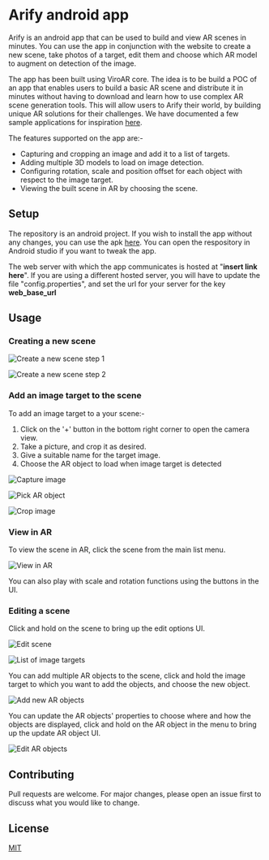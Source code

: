 
# Arify android app

Arify is an android app that can be used to build and view AR scenes in minutes. You can use the app in conjunction with the website to create a new scene, take photos of a target, edit them and choose which AR model to augment on detection of the image.

The app has been built using ViroAR core. The idea is to be build a POC of an app that enables users to build a basic AR scene and distribute it in minutes without having to download and learn how to use complex AR scene generation tools. This will allow users to Arify their world, by building unique AR solutions for their challenges. We have documented a few sample applications for inspiration [here]([https://sites.google.com/view/arifyusecases/home](https://sites.google.com/view/arifyusecases/home)).

The features supported on the app are:-
 - Capturing and cropping an image and add it to a list of targets.
 - Adding multiple 3D models to load on image detection.
 - Configuring rotation, scale and position offset for each object with respect to the image target.
 - Viewing the built scene in AR by choosing the scene.

## Setup
The repository is an android project. If you wish to install the app without any changes, you can use the apk [here](https://choosealicense.com/licenses/mit/). You can open the respository in Android studio if you want to tweak the app.

The web server with which the app communicates is hosted at "**insert link here**". If you are using a different hosted server, you will have to update the file "config.properties", and set the url for your server for the key **web_base_url**


## Usage



### Creating a new scene
![Create a new scene step 1](https://lh3.googleusercontent.com/zejCsmgZFukaZIkRa2Se6RrbLWmFJ-fbv3iD50A3zxYE8mfaymCBGWuh49HZ1gelplpteDQmBZ7Q0T5VPznvgvwIKt6zixfJQ-sI_UcpauavMtn-Ol7U4sbMebVbVQwswSzPwsrl496P1Hmdanfbp4btrFPbaMzu02qs7t13YUrr4RbR9HC7AdJljgq90IEkoEpEPSK2tXecp4Bq3B7Z8tZr6vCnkZdVuww_2l5xMNgW2jQN3VS5V9UqgXe7peYZFrEGCVFdLObuTZs6jGL9rSeMBcqtRqUGvNkQVLtJ_Bzko0_av-znV90N_yHw-WyeVqwY6LRjbY6ERFrdRvdChEZU8lk1s28Rh6OfPAtYxW7hE07Vr9BNVkE2QyhyuWMCnD2SgBiac4bIjVtNSNFgGgfG8hlDjyo-UPXyZLN9XJoqefBYYbvMv3v1eNQbS0cQrCFm44BqZFTy9ccUK6cg5ukbOaGztPXC1Wl1gihw698uphPgYl53CWddI_p2qlXZQxdlUOo0PkNvIkySS-kAQNUd4wL_PHx_69UIaGkkCmYt5eaGcKh-ekFdso6EiLuLeu2rwWZ83xURlxU9XOKeCRTrhT1RXz3xFqgjFCRMS77kYToy5-eBbHrDlDPJO8wc-4mMREpZMSwNwNA3jNH0H5L4AYkuevHWGBwsc-p9ZoxK9qI4T6M7qvI=w449-h973-no)

![Create a new scene step 2](https://lh3.googleusercontent.com/MmWbeteuadCPizv-ySih2Vl6pKw_WJF10PiOvHjsP-LBTHL_fuZoZZnGNfyxiQ2rTTVH3hxzUdKRakIlovZeCTRny77WIbbJ7MIb5MPfUUNRXC3e1kL-fwbsrtpDQh8h0TYON6b-C05sRmmAgpg6-i5agznaR80gYTtuC7bGmibqJVHO_D13OnUh-0YPZnXm__pgFS8BAk1OgPKH59kmCdsAKrMHOebD_EzSJcmZjww5X7SbcIvpM2Ua1o3IzGk-wvDNSibups9pQ73ZoGuLaV--7eqzgLeFnGTWCGFxSBtfcZZqKGupRRgbMYGxDBmFMEHk-VQthFB34TJEdjEVYnJ2wGi8im9VfrNE0OMeGPAyTrDwB1aIE2C3y6c5ysmmKCUwT1mDwE1bBReAO3t6dEL3pJcWfOA3wLu037fmQc4zyeDMUMj4-PD1BkoQrHA0Lj9pISVmNRRZ_owtjrXw3z_Y0cPzGbWWs7_7cWfK6G9nxHX0wsiQK0msPnzVNI8O5O0ePCgZowVudD7bnLbZLHNNh-g5b2iW62q5rqwEsh_HdtIfTnd-plREA4SEPkdzmDLSAGp1g-EAgj0BhmDnb34Ze89Huf_w-CKThNVFQ4xTf-2K3lbJhDUJmTirE0rnAqm6_SgOnNAcxoY2QC3E0bzmV_XYJx9IY6ymSfFrBk60h0DVoWZL9memJjBZB34QevUT8xpa3PFv18uI60s81ccovCbOeJ8vIdBt7-6i2FFqF5ZKwA=w487-h973-no)

### Add an image target to the scene

To add an image target to a your scene:-
1. Click on the '+' button in the bottom right corner to open the camera view.
2. Take a picture, and crop it as desired.
3. Give a suitable name for the target image.
4. Choose the AR object to load when image target is detected

![Capture image](https://lh3.googleusercontent.com/vRJ1Z9A26ShNWJ34I3Y2IVb0uIVbx2ASFPDz0wpUamzlYiR4-pJznedTrRh_22oLnYw8e2Ofmaby6idDviKBw-jCQnnJ0Tr3VdTlvAymRqht0FTJ_jMfEhY9QFbdwhYbnUFX9gIxZ847h3S-64vheRkVaBA_CFpgRNaWgrICjNIHG1fBPZNhpRT6m5X32uBfG_CoFr1M7kxXEfuUu38KMS7rOaPVqBWJ9GcAdY_mixRFfUXmX2nVsxAK7IaJ0NAIRH7wem7XSJMDmSKjTlgM0umsPPDyuPUG2_bETu0m6ABZGqHLhb_vDcd8DCsvgdB8Px307ZythvTUWv1nsoKNcIe1C5rdqIf5L7BO8YXw-2hUdC7_wMfERsOCXyjuqBBb9YMgSvzI4urge1OMuvBg7jO2WxevRhUeSRC-2kSg422zgjaJCt9eszqnkob9j7bGPLs-qrZCOgv5WsOc4fD6YxZvWMc_i0KVq7UBRiANZsWhLsFLm7APCdIstvAXmWnxFla2DSD3lNqLxMHSV5cmmWoVrze1GfCJSgkAd0k4sEe0IgR-R1HTM60sDHqk9qInHb2ejy9i-eeLonJdwAktvE42WvjE_nV_fR_wXdzQN8DtiavctqdSGI7LCwWqMhpOJzdGhagGuvYlDvB3urJRwezdgSkYiHMgVH0xuj80hEuWSavNA1jMWp7KVfWM1gqK-Mb-r7i4P49ZQn4x-Z_g8szF6t_mejV-DeUbayDa5ZJwO21ADQ=w487-h973-no)


![Pick AR object](https://lh3.googleusercontent.com/-5v_kYliCdMCZ3TGm8Rjgw668y6a6hmBhEXEhTscVlELna7pJYKMPhQyIyNRRe3dSKp1uewcSCo12bOhwd2QTTv_fODJrPAHVihuPwpsLyj9hTFGJPziNZxpFz3VyhLuUHSXJWm7PtMJs6wTsEmk2aJ7LBZd4ABB3N9fD-c4Gl7WDPPmeSaBSBfjI9dkQXa5y4rCC7J8gS4d6-QUap0wizOb6AuUK0oiYErfFuqqqah6MLRim4IvAZ_WRnZjHNItYFck0Ce7mVq9sK7ovlakdM7DlXTZZ_PUw65HG2BxjvTK-mHj0NI-wWFWEOeYg8ySIq42ZFHnt1mO-8LVE12rFEsLo3oM-9Q7_C2Uwk4GCvkWEnlBsfS_CMwN6zTC-jLD7oaJbyc4PtnZJ0cbSbxUi1tkIMP9YPeCvEm_OzKPXrZOWn8dUaMZrX0Tmta1BOPjeQVgt3oHyv_VCLuATor912m5Vq0tdZcQWx_PMwTDLJPV2o2s7aYOxdq41t-6dtP60D8Ie9mcwwsq0GR5lnlbY1tFPBRBzYiojfF8UjI5mkNfwno2zS6FYoFBuE6YVsVG9Y7Tb0juYoOgfB5s9cWczzABbvQTLG6R2YQ9SsHPgfYKh-nAwiwZznsACnB66TexcctTa-jI_yvvlMD-DGV-q0vFNxnbu_y9KrHJqm5gM6B5LnrR3g02xs81QjfAakkRefKw0q8u8ykQoTTf8GIOAVjGohCmEa0KyOcuCAX4D-FWinkZ_w=w487-h973-no)

![Crop image](https://lh3.googleusercontent.com/dTgPfbRBOOFVQll2d8U7MatBGSXSK_0oU-TD4mPYzTCy_h5fOc0WNBEkjUpoiaL-FsIqEF4DKb7d8Do0nhcE5b9B2hdzQqx2XYFnZl1BAkwqoAeeX-IaxcDtC-ECtIXWUDi-pJdUtHbbPh1ehr5qGrX4tJUuwp03TfW69e4Jt1sB_8CVQfm1XdgBIarIJbWn5JWqO9Yqt7SPXCQopj7NifF0LCz7o57b1KpeaVYkGqiXFA3xcwlUSSjIWLzgz2jsNR56f3eF3sCrpSQYWSNq3WqgTU9TDDkax3Ivv60NEmrSRJWPC7pSJ1JhIleKG_luICulcDl0XGuPq79DDS_wXmQJAcL7LiJuGkVvY5wYkQTviBzbDZNO8DTtz8Rq_2N1L9p1uP8LR6dqN1MQ0A42wfyR_D9JpZC54ELZIyTQi1CEZrYJ-1IERXnxihRlkfe3EIhsxsw-KIM0LdTXfRIMwmUv7ZH2XALaKcMnJEmBgP1wtJzD05EJa232rs4hH2iZOFiUcpwELA-6MEb2G_wc-Yoic_s2pWIkVoNflgr-YQJQ8g4Tak7D-_2w1h9ZBDk8M_dMTcROb4ir2zvcRei7wUnw_Tp7yWs6mRfNwRvlzrw5I46yaG8ct9Mt1ZUES9g7vm3fznQ4sMBE5xQONUO-sggnrQUMm7okyd7dX2g6_vyMKbhJeogPkHD-KIK73GopKNZVjrMNgd9hrRxGjzGuAde7K60CEHleY50cbknJGdfxADz93w=w487-h973-no)

### View in AR

To view the scene in AR, click the scene from the main list menu.

![View in AR](https://lh3.googleusercontent.com/DKszOvpGC3-5D08u7GmCmwFLsYXG1pSjaodGKy2UQ2iaMpTXnCXCJ-4qJ_fYAgpeq_aWTfSWsNtR2sju71XEnwTNSZq-JbzaNX__vN_sEPrT4B8hBq2LoHPIvUC-q4NTuGjhylfW1ovQlbnK5sSTeJ_T23wVM-kieqZ6STr2hsYquyuNbeU6DaAfE3eAs1EbouWn5nioqcskj8rQSR00cUrO_aslCmYzaKeyzbryZsSMHIEx13pXNU5ZaIGgSJhoM4ilh8oRBGmYX88p1UuPtM_WBHJXXojyoh4AZm_6YmBK02RPboZo-iyjIRp7nUNNL2pioWtpbJED1m-Mv-bBmr8hzp0Dd9C49CJSfhZHJOOjuWR4772iPoNVmpbXvYgRXaOgns2BK17Tt12NYBu77TFaIa60trdnihV5G4zfeXtFlNk0766r9Q_JFaoNFF_ORlpeZ6rMrd3Xchf8pVpyH3zFXi0SxFe9ryL2scJ-kcbCM5RilrRq_ws70sZmY682OrHd-elcqEVh_1gP5pYp85Pns77qFX13XHpMAn6UXeiELwK79i6JRBe1vJGT9Rf5TnMYyY19dEYgDISuRftpymiLqmzUDjLhuwVclsdQqPp8G9-gIy8avFVy0FjyJfv77PNbByZYXUTlV-SZNdaMFDt7lkUHgmL4ISP4PLTTJD6LDEtE3CdQS4-mv5XFRMlOJ0MLPhHqLGHVLpJydFMzdUJLYG2hN_yIwn9TQvKORhEnKN6umA=w487-h973-no)

You can also play with scale and rotation functions using the buttons in the UI.


### Editing a scene

Click and hold on the scene to bring up the edit options UI.

![Edit scene](https://lh3.googleusercontent.com/zyMMqJs1pyLNvdANP3lyVvqSueNinLynbFnUwApQpTmsJTcIdH-CRwOvSZqkZ-Hpn9axOTd4KK2mJMHlAkg5yX3pC3PeK4PZlkh3N1q8a80bhbJ9dQ5GAxNc-Uox5zKSKiuYdWoJZjdCOGhxJUcsUeOTCiHvb7jZEHsOltkKdLy8fyNNlL0Tmue2yIF0zkrEnfQ-m9OtkKtmz1Cw-xnQdGrqn1pHDvRUM45Y9vQ5q0NOyaiciTH5pwYKibu8UWXJa0r-n7WcqTg3ut9SWVg5TnEDWpTbXzf3D1juZYVWeTjpT6HWnl7G7STKn1RHxY6z6n56ON3_9GOkvZ-0uOOVUXoGyvcdQHo4NsDF8lWUVe4Bdhblfupc-_zApMNCP9WUQ01woOemBG3yA-J8UAD-25lB51qsRufy73y2xKn59aOltSbc2-hy-pajL2VlwFvny_zbcuIXZWNvx_z1xpM7VwrNVXF9QmPRYelwwLSX4YcphSFVzM-QEDBQw0r-xajziNTNHu3-oIjuy9SiMLUHinMK1mawSL--koh7_Y2jpjr3SbifDKZC_5KXa-3IA1dcRIl0jNJWS3p2WtJ22e7AT_T3_lJ26qucWfwzEHH7NOmX2gO_limazQT5Db8Qmz0vKIiBcyO7488oBOio--1mdTdMhWel8pNkhe7-6tQ4ihfzEIwQOuWHaHo3oB1D3MFxKeBCmIcu9239cFbM8d6oFbRdfLQPat79Ww-tdxn_2TGioO1shg=w487-h973-no)



![List of image targets](https://lh3.googleusercontent.com/n4aAyh-wNik-h9w6o-PpUhE3bmixL9Mm3NX_crgTrPfN5CkubnBeceft0R4GaCpFYQMNRZYGzkQpeigkE4uBQXtg5pChBfSZi7eVv6tbLU4RXi7hHeenhMNfnjaal91_wn17qKvbxjI1hQ1ahoe3aa_Hd7jYTbRuwT-3JUk1qcUnkiL-C7uf1FuawMJ20bje4Vl2XsNnftVT6HF67UdbBU7YP-asG3PmqhZdY_bIM-4uWcc8KetMRMZHhMtJ1PJpwj8ZzVlSFujPI5TJ_WdQlao-CNKZa5CsuH3Ivrp0JYSrdBtrIc0Va4uQRpIleEcbIyChVvNY0N6pX7giftxLdLuVJl7Q6IpfQpO8dUKc9PmCjJ_poV_wGF3wDeEuN53lenSc4w-BYkP9zkWqOpNRK4q8-C-gljruAURGSoPDcPOjYelBX9hCI-PGflpqFAYFBFr8GYgSJqn2DSPjxg4i4YE9AI50V9qSkaImyi2cCjBsLZbmZBK3fUIPGJUN67wQGwF__QhB1grBvdIy3IHkXynYz0h_8RhFxNRUWBeEFvMIjvvrL9IdYYkCgLgZ2rstl7WeBpXp0_jcYJkSlTyI02_mnGbMSZjbDrJ5CweZb_yWmox-O2YQajA9mu8pJfsVnR24RFhTGPWfiQa5hJsdwYND4t5btGsuaCTuQfNkWqT6O_KPkIJAi02lDf5mrLO7bQVijii0iM7SRKWbHl4drucP8rC_Ivz_qg5evVKhCMlv8d6Hig=w487-h973-no)

You can add multiple AR objects to the scene, click and hold the image target to which you want to add the objects, and choose the new object. 

![Add new AR objects](https://lh3.googleusercontent.com/wxMjVpZe41GxwuZKgbOn0P2nAjLGYiOyBZJIT56s-Hm95WRxhqzjrWKQhujdMVGhxo0KuofcXfIh9QIS3T3YvW_Tt2D8FvqXgIN9q4y9xMOxyHIqIXYmNNnaIJsVWIVA0PLjFkX0xcMTfmPVP5h5KYeSlH9uRW83Gl6lgAibHveWC1tqpUA9tAi0IY-SNKpgWmAc_u8LiJG7WuMcKBBlLhMf9crOVbTRPjPHdGqAKHcz1XMl9Z42UEH77ytgrUdorlhl3m3wai7oAR271-USGVpAdcH_3y7nk2FKm2WyO1xsSrLoYVt9iMJJ_PIohscmXSP2ErEZjiQb1vuQ7gj9bRKWS9lKY661q8GBjaR2-D3Zs3zXGX6DG71He81eeoEBesCUcqOziOYiR5NKlQoCUjknBLlJi_exbXGKvP3FZ4U9jThRoA1sdEgIFrujw23nTwB33reLIFucqg3xt3wG5X0CYcEvYRyaMj1NhbU36wxd1DAxPl9dL_AZQ8oviDXBg8s5Z6HVVICLjgB35yXMoLAji_ANwH6VuljWftC4nb9o0cW6ijANCj0Q0qOVW8Xi-iGD-rS_zB_IEOOoHgGo5P__2dNCIk7yWUBek-S6z8ByIKahYMwhJyFTPsu73CkCqb1_8zA47ZcZwf_fg_oj7Sl77tpS2DFMi5L4FWzFGXoZY7MPpdNyk2E9rBI_Bsts55RZXi3bL9_0g6CE1Wsh5DZU2OMK-RYy_fTT3gyaeWmj_Pz-Xw=w487-h973-no)

You can update the AR objects' properties to choose where and how the objects are displayed, click and hold on the AR object in the menu to bring up the update AR object UI.

![Edit AR objects](https://lh3.googleusercontent.com/prk3xbeij_HhijlJ8oynpAMmKKcy9oCSIKy4zPyd_cZMIpTre6asb5L3aiTxeYnIvl1AmsicZZNH6OVdfFpwtmjaeYxew0ovkr9__X3bwvtCA3-l5-NrTF64MSviDgBw9buvy_yqQIYcC84KLCkd2qxnQhr2uoBXM70rVVFS_AE36KfN6_V8meCoCjvL_LPsHicTJx4AExUOoCGXLx7n0TtlxF6sfit4TE3S0C4qWj_c9wIKH6PJCBxRcWjVnR25HKzZex2kJ5eX5f5qt7idjP9uIDMkr8OWkyf0aNgJCsjmLstqIXFVCSPAK3wtVGKqDAMlW5Ko8gWdXDLUtQMciU7pDoryUHDGxtYDr75JQTGmBYNZ_20LzllxsDeb0ijOramr1VzN6WyDORS6UYFzsShI7zzD9vS9jzm_cHbQ8RHj31pcH6mLhtnOThMFhw4L_H7YCushFxUlm-gDSzVtiFyU3ZqMmhqrLcLq8DJj_ssIMs6SeESc7loGbvR09HxfT04KlOD-a6CNBEmgqdZ4aljII0I2h2_cHR2SRSpkfrHpauvv5SiCcifjUPOIEAlrEnvfsa1X2h3-k2TYnqsWGw-1PzuG6NbO6Aeq9r7skBhw7iDOSwBFG_H-GBfvG3AqFVSGVEF3vkiHwVLs2qd_HWTXt3KWt9ppn3qHgxMASMn5m9y3fMV2uekY5mSqSgDiQPHwAolgy0b621zgFBbF0bXfHUWGx9m13aDXm3LlTwg2DJTK6g=w487-h973-no)



## Contributing
Pull requests are welcome. For major changes, please open an issue first to discuss what you would like to change.

## License
[MIT](https://choosealicense.com/licenses/mit/)




